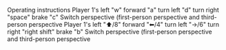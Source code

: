 Operating instructions
Player 1's left     "w" forward         "a" turn left      "d" turn right        "space" brake            "c" Switch perspective (first-person perspective and third-person perspective
Player 1's left   "⬆/8" forward      "⬅/4" turn left    "→/6" turn right      "right shift" brake        "b" Switch perspective (first-person perspective and third-person perspective
